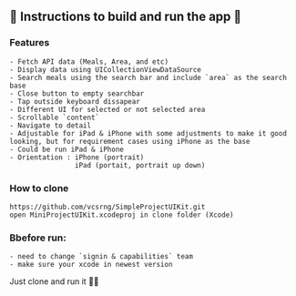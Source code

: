 ## 📱 Instructions to build and run the app 📱

### Features
```
- Fetch API data (Meals, Area, and etc)
- Display data using UICollectionViewDataSource
- Search meals using the search bar and include `area` as the search base
- Close button to empty searchbar
- Tap outside keyboard dissapear
- Different UI for selected or not selected area
- Scrollable `content`
- Navigate to detail
- Adjustable for iPad & iPhone with some adjustments to make it good looking, but for requirement cases using iPhone as the base
- Could be run iPad & iPhone
- Orientation : iPhone (portrait)
                iPad (portait, portrait up down)
```

### How to clone
```
https://github.com/vcsrng/SimpleProjectUIKit.git
open MiniProjectUIKit.xcodeproj in clone folder (Xcode)
```

### Bbefore run:
```
- need to change `signin & capabilities` team
- make sure your xcode in newest version 
```

Just clone and run it 🤸🏻
